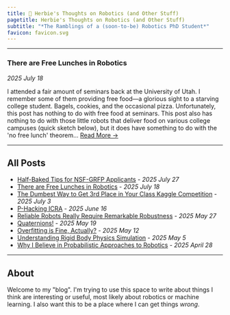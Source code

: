 ```yaml
---
title: 🤖 Herbie's Thoughts on Robotics (and Other Stuff)
pagetitle: Herbie's Thoughts on Robotics (and Other Stuff)
subtitle: "*The Ramblings of a (soon-to-be) Robotics PhD Student*"
favicon: favicon.svg
---
```


------------

### There are Free Lunches in Robotics

*2025 July 18*

I attended a fair amount of seminars back at the University of Utah. I remember some of them providing free food—a glorious sight to a starving college student. Bagels, cookies, and the occasional pizza. Unfortunately, this post has nothing to do with free food at seminars. This post also has nothing to do with those little robots that deliver food on various college campuses (quick sketch below), but it does have something to do with the 'no free lunch' theorem... [Read More →](posts/free_lunch_in_robotics/)

------------

## All Posts

- [Half-Baked Tips for NSF-GRFP Applicants](/posts/nsf_grfp_tips/) - *2025 July 27*
- [There are Free Lunches in Robotics](/posts/free_lunch_in_robotics/) - *2025 July 18*
- [The Dumbest Way to Get 3rd Place in Your Class Kaggle Competition](/posts/the_dumbest_way_3rd_ml_kaggle/) - *2025 July 3*
- [P-Hacking ICRA](/posts/p_hacking_icra/) - *2025 June 16*
- [Reliable Robots Really Require Remarkable Robustness](/posts/robustness_and_robotics/) - *2025 May 27*
- [Quaternions!](/posts/quaternions/) - *2025 May 19*
- [Overfitting is Fine, Actually?](/posts/overfitting_is_fine) - *2025 May 12*
- [Understanding Rigid Body Physics Simulation](/posts/rigid_body_simulation) - *2025 May 5*
- [Why I Believe in Probabilistic Approaches to Robotics](/posts/probabilistic_approaches_robotics) - *2025 April 28*

-----------

## About

Welcome to my "blog". I'm trying to use this space to write about things I think are interesting or useful, most likely about robotics or machine learning. I also want this to be a place where I can get things *wrong*.



